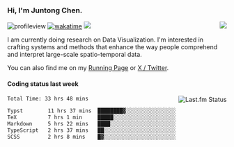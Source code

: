 ### Hi, I'm Juntong Chen.

<img align="right" src="https://github-readme-stats.vercel.app/api?username=jtchen2k&show_icons=false&count_private=true&hide_title=true&theme=shadow_blue&card_width=400" />

![profileview](https://komarev.com/ghpvc/?username=jtchen2k&label=profile+views&base=2800)
[![wakatime](https://wakatime.com/badge/user/13f46274-19b5-4f27-aeb5-2a5cef060c5b.svg)](https://wakatime.com/@13f46274-19b5-4f27-aeb5-2a5cef060c5b)
![](https://hit.yhype.me/github/profile?user_id=11037722)

I am currently doing research on Data Visualization. I'm interested in crafting systems and methods that enhance the way people comprehend and interpret large-scale spatio-temporal data.

You can also find me on my [Running Page](https://run.jtchen.io) or [X / Twitter](https://twitter.com/jtchen2k).

#### Coding status last week

<a href="https://www.last.fm/user/BillChen2K">
   <img align="right" src="https://lastfm-recently-played.vercel.app/api?user=BillChen2K&count=2&width=300&header_size=compact" alt="Last.fm Status">
</a>

<!--START_SECTION:waka-->

```txt
Total Time: 33 hrs 48 mins

Typst        11 hrs 37 mins  ████████▓░░░░░░░░░░░░░░░░   34.06 %
TeX          7 hrs 1 min     █████░░░░░░░░░░░░░░░░░░░░   20.59 %
Markdown     5 hrs 22 mins   ████░░░░░░░░░░░░░░░░░░░░░   15.74 %
TypeScript   2 hrs 37 mins   ██░░░░░░░░░░░░░░░░░░░░░░░   07.70 %
SCSS         2 hrs 8 mins    █▓░░░░░░░░░░░░░░░░░░░░░░░   06.26 %
```

<!--END_SECTION:waka-->

<!--

<div>
<a href="https://spotify-now-playing.billchen2k.vercel.app/now-playing?open">
   <img align="right" src="https://spotify-now-playing.billchen2k.vercel.app/now-playing" width="540" height="64" alt="Now Playing">
</a>
</div>

<div>
<p align="right"><code>Now playing on Spotify: </code></p>
</div>

**BillChen2K/BillChen2K** is a ✨ _special_ ✨ repository because its `README.md` (this file) appears on your GitHub profile.

Here are some ideas to get you started:

- 🔭 I’m currently working on ...
- 🌱 I’m currently learning ...
- 👯 I’m looking to collaborate on ...
- 🤔 I’m looking for help with ...
- 💬 Ask me about ...
- 📫 How to reach me: ...
- 😄 Pronouns: ...
- ⚡ Fun fact: ...
-->
